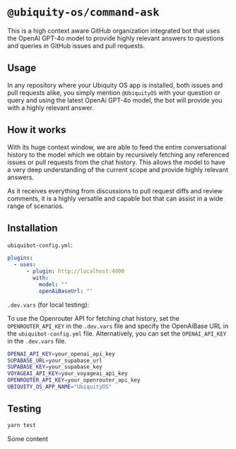 # `@ubiquity-os/command-ask`

This is a high context aware GitHub organization integrated bot that uses the OpenAI GPT-4o model to provide highly relevant answers to questions and queries in GitHub issues and pull requests.

## Usage

In any repository where your Ubiquity OS app is installed, both issues and pull requests alike, you simply mention `@UbiquityOS` with your question or query and using the latest OpenAi GPT-4o model, the bot will provide you with a highly relevant answer.

## How it works

With its huge context window, we are able to feed the entire conversational history to the model which we obtain by recursively fetching any referenced issues or pull requests from the chat history. This allows the model to have a very deep understanding of the current scope and provide highly relevant answers.

As it receives everything from discussions to pull request diffs and review comments, it is a highly versatile and capable bot that can assist in a wide range of scenarios.

## Installation

`ubiquibot-config.yml`:

```yml
plugins:
  - uses:
      - plugin: http://localhost:4000
        with:
          model: ""
          openAiBaseUrl: ""
```

`.dev.vars` (for local testing):

To use the Openrouter API for fetching chat history, set the `OPENROUTER_API_KEY` in the `.dev.vars` file and specify the OpenAiBase URL in the `ubiquibot-config.yml` file. Alternatively, you can set the `OPENAI_API_KEY` in the `.dev.vars` file.

```sh
OPENAI_API_KEY=your_openai_api_key
SUPABASE_URL=your_supabase_url
SUPABASE_KEY=your_supabase_key
VOYAGEAI_API_KEY=your_voyageai_api_key
OPENROUTER_API_KEY=your_openrouter_api_key
UBIQUITY_OS_APP_NAME="UbiquityOS"
```

## Testing

```sh
yarn test
```
Some content
